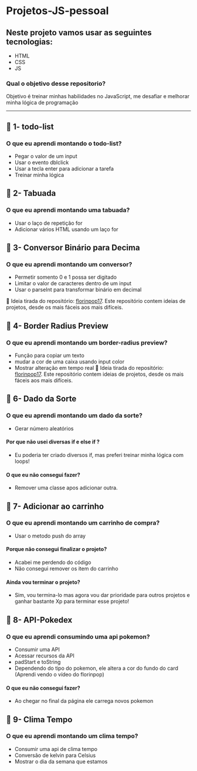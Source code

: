# Projetos-JS-pessoal

## Neste projeto vamos usar as seguintes tecnologias:
   - HTML
   - CSS
   - JS

### Qual o objetivo desse repositorio?
   Objetivo é treinar minhas habilidades no JavaScript, me desafiar e melhorar minha lógica de programação

***
## :bookmark: 1- todo-list
   ### O que eu aprendi montando o todo-list?
   - Pegar o valor de um input
   - Usar o evento dblclick
   - Usar a tecla enter para adicionar a tarefa
   - Treinar minha lógica
  
## :bookmark: 2- Tabuada
   ### O que eu aprendi montando uma tabuada?
   - Usar o laço de repetição for
   - Adicionar vários HTML usando um laço for

## :bookmark: 3- Conversor Binário para Decima
   ### O que eu aprendi montando um conversor?
   - Permetir somento 0 e 1 possa ser digitado
   - Limitar o valor de caracteres dentro de um input
   - Usar o parseInt para transformar binário em decimal
   
  🔗 Ideia tirada do repositório: [florinpop17](https://github.com/florinpop17/app-ideas). Este repositório contem ideias de projetos, desde os mais fáceis aos mais difíceis.

  ## :bookmark: 4- Border Radius Preview
   ### O que eu aprendi montando um border-radius preview?
   - Função para copiar um texto
   - mudar a cor de uma caixa usando input color
   - Mostrar alteração em tempo real
   🔗 Ideia tirada do repositório: [florinpop17](https://github.com/florinpop17/app-ideas). Este repositório contem ideias de projetos, desde os mais fáceis aos mais difíceis.

   ## :bookmark: 6- Dado da Sorte
   ### O que eu aprendi montando um dado da sorte?
   - Gerar número aleatórios
   #### Por que não usei diversas if e else if ?
   - Eu poderia ter criado diversos if, mas preferi treinar minha lógica com loops!
   #### O que eu não consegui fazer?
   - Remover uma classe apos adicionar outra.

   ## :bookmark: 7- Adicionar ao carrinho
   ### O que eu aprendi montando um carrinho de compra?
   - Usar o metodo push do array
   #### Porque não consegui finalizar o projeto?
   - Acabei me perdendo do código
   - Não consegui remover os item do carrinho
   #### Ainda vou terminar o projeto?
   - Sim, vou termina-lo mas agora vou dar prioridade para outros projetos e ganhar bastante Xp para terminar esse projeto!

   ## :bookmark: 8- API-Pokedex
   ### O que eu aprendi consumindo uma api pokemon?
   - Consumir uma API
   - Acessar recursos da API
   - padStart e toString
   - Dependendo do tipo do pokemon, ele altera a cor do fundo do card (Aprendi vendo o vídeo do florinpop)
   #### O que eu não consegui fazer?
   - Ao chegar no final da página ele carrega novos pokemon

   ## :bookmark: 9- Clima Tempo
   ### O que eu aprendi montando um clima tempo?
   - Consumir uma api de clima tempo
   - Conversão de kelvin para Celsius
   - Mostrar o dia da semana que estamos
